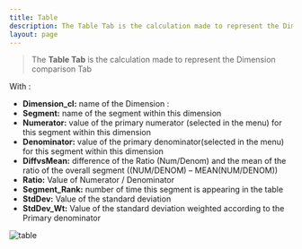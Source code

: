 ```yaml
---
title: Table
description: The Table Tab is the calculation made to represent the Dimension comparison Tab.
layout: page
---
```


> The **Table Tab** is the calculation made to represent the Dimension comparison Tab

With :

* **Dimension_cl:** name of the Dimension :
* **Segment:** name of the segment within this dimension
* **Numerator:** value of the primary numerator (selected in the menu) for this segment within this dimension
* **Denominator:** value of the primary denominator(selected in the menu) for this segment within this dimension
* **DiffvsMean:** difference of the Ratio (Num/Denom) and the mean of the ratio of the overall segment ((NUM/DENOM) – MEAN(NUM/DENOM))
* **Ratio:** Value of Numerator / Denominator
* **Segment_Rank:** number of time this segment is appearing in the table
* **StdDev:** Value of the standard deviation
* **StdDev_Wt:** Value of the standard deviation weighted according to the Primary denominator

![table]({{site.url}}/{{site.baseurl}}/core_app/pivot/web_application/dashboard/dimension_importance/images/DataMaPIVOT_Table-1024x301.png)
